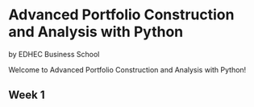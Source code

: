 # Advanced Portfolio Construction and Analysis with Python
by EDHEC Business School


Welcome to Advanced Portfolio Construction and Analysis with Python! 

## Week 1
